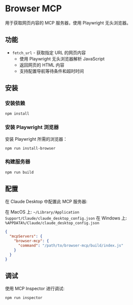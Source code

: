 # Browser MCP

用于获取网页内容的 MCP 服务器，使用 Playwright 无头浏览器。

## 功能

- `fetch_url` - 获取指定 URL 的网页内容
  - 使用 Playwright 无头浏览器解析 JavaScript
  - 返回网页的 HTML 内容
  - 支持配置导航等待条件和超时时间

## 安装

### 安装依赖

```bash
npm install
```

### 安装 Playwright 浏览器

安装 Playwright 所需的浏览器：

```bash
npm run install-browser
```

### 构建服务器

```bash
npm run build
```

## 配置

在 Claude Desktop 中配置此 MCP 服务器:

在 MacOS 上: `~/Library/Application Support/Claude/claude_desktop_config.json`
在 Windows 上: `%APPDATA%/Claude/claude_desktop_config.json`

```json
{
  "mcpServers": {
    "browser-mcp": {
      "command": "/path/to/browser-mcp/build/index.js"
    }
  }
}
```

## 调试

使用 MCP Inspector 进行调试:

```bash
npm run inspector
```
